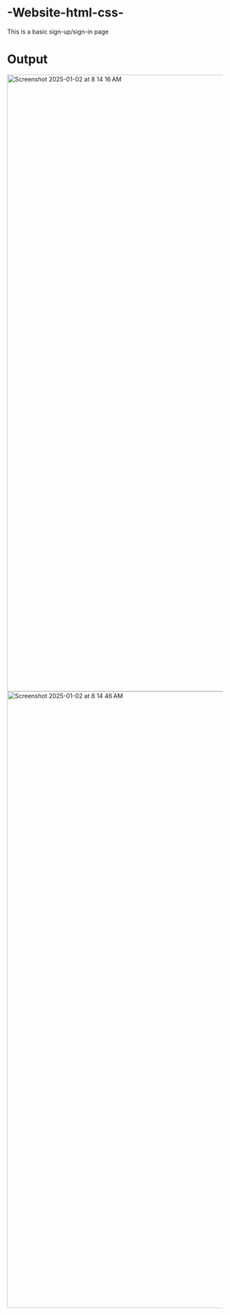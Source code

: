 # -Website-html-css-
This is a basic sign-up/sign-in page 

# Output

<img width="1440" alt="Screenshot 2025-01-02 at 8 14 16 AM" src="https://github.com/user-attachments/assets/b7387967-3504-43a7-9d6d-0d68688b36a8" />
<img width="1440" alt="Screenshot 2025-01-02 at 8 14 46 AM" src="https://github.com/user-attachments/assets/81b7b394-c4d0-486f-b3e2-defc082be756" />
